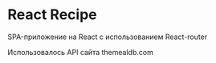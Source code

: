 # React Recipe

SPA-приложение на React с использованием React-router

Использовалось API сайта themealdb.com
